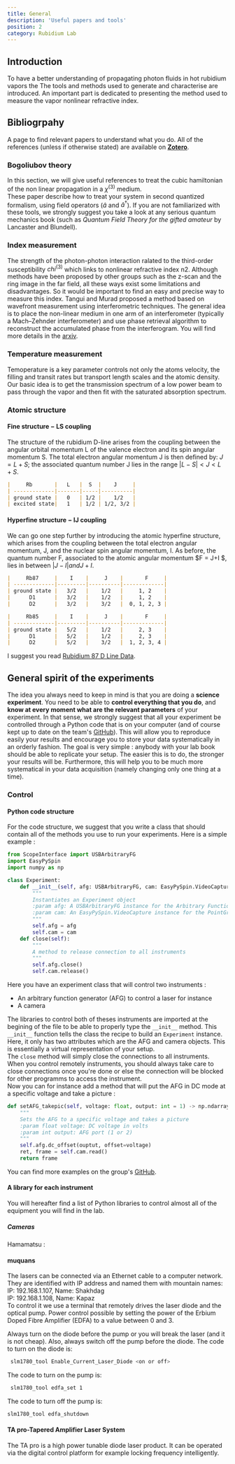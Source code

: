 ```yaml
---
title: General
description: 'Useful papers and tools'
position: 2
category: Rubidium Lab
---
```

## Introduction
To have a better understanding of propagating photon fluids in hot rubidium vapors the The tools and methods used to generate and characterise  are introduced. An important part is dedicated to presenting the method used to measure the vapor nonlinear refractive index. 

## Bibliogrpahy

A page to find relevant papers to understand what you do. All of the references (unless if otherwise stated) are available on [**Zotero**](/StartingPackage/Tools#zotero).

### Bogoliubov theory

In this section, we will give useful references to treat the cubic hamiltonian of the non linear propagation in a $\chi^{(3)}$ medium.\
These paper describe how to treat your system in second quantized formalism, using field operators ($\hat{a}$ and $\hat{a}^\dagger$). If you are not familiarized with these tools, we strongly suggest you take a look at any serious quantum mechanics book (such as *Quantum Field Theory for the gifted amateur* by Lancaster and Blundell).

### Index measurement
The strength of the photon-photon interaction ralated to the third-order susceptibility $chi^{(3)}$ which links to nonlinear refractive index n2.  Although methods have been proposed by other groups such as the z-scan and the ring image in the far field,  all these ways exist some limitations and disadvantages. So it would be important to find an easy and precise way to measure this index. Tangui and Murad proposed a method based on wavefront measurement using interferometric techniques. The general idea is to place the non-linear medium in one arm of an interferometer (typically a Mach–Zehnder interferometer) and use phase retrieval algorithm to reconstruct the accumulated phase from the interferogram. You will find more details in the [arxiv](https://arxiv.org/abs/2202.05764).
### Temperature measurement
Temoperature is a key parameter controls not only the atoms velocity,  the filling and transit rates but transport length scales and the atomic density. Our basic idea is to get the transmission spectrum of a low power beam to pass through the vapor and then fit with the saturated absorption spectrum.
### Atomic structure
#### Fine structure − LS coupling
The structure of the rubidium D-line arises from the coupling between the angular
orbital momentum L of the valence electron and its spin angular momentum S. The total
electron angular momentum J is then defined by: $J = L + S$; the associated quantum
number J lies in the range $|L − S|<J<L + S$.
```markdown
|     Rb       |   L   |  S  |    J     |
| -------------|-------|-----|----------|
| ground state |   0   | 1/2 |    1/2   |
| excited state|   1   | 1/2 | 1/2, 3/2 |
```
#### Hyperfine structure − IJ coupling
We can go one step further by introducing the atomic hyperfine structure, which arises
from the coupling between the total electron angular momentum, J, and the nuclear spin
angular momentum, I. As before, the quantum number F, associated to the atomic angular
momentum $F = J+I $, lies in between $|J −I| and J +I$.
```markdown
|     Rb87     |    I    |     J    |       F     |
| -------------|---------|----------|-------------|
| ground state |   3/2   |    1/2   |     1, 2    |    
|      D1      |   3/2   |    1/2   |     1, 2    | 
|      D2      |   3/2   |    3/2   |  0, 1, 2, 3 |
```
```markdown
|     Rb85     |    I    |     J    |       F     |
| -------------|---------|----------|-------------|
| ground state |   5/2   |    1/2   |     2, 3    |    
|      D1      |   5/2   |    1/2   |     2, 3    | 
|      D2      |   5/2   |    3/2   |  1, 2, 3, 4 |
```
I suggest you read [Rubidium 87 D Line Data](https://steck.us/alkalidata/rubidium87numbers.1.6.pdf).
## General spirit of the experiments

The idea you always need to keep in mind is that you are doing a **science experiment**. You need to be able to **control everything that you do**, and **know at every moment what are the relevant parameters** of your experiment. In that sense, we strongly suggest that all your experiment be controlled through a Python code that is on your computer (and of course kept up to date on the team's [GitHub](StartingPackage/Tools#github)). This will allow you to reproduce easily your results and encourage you to store your data systematically in an orderly fashion. The goal is very simple : anybody with your lab book should be able to replicate your setup. The easier this is to do, the stronger your results will be. Furthermore, this will help you to be much more systematical in your data acquisition (namely changing only one thing at a time).

### Control

#### **Python code structure**

For the code structure, we suggest that you write a class that should contain all of the methods you use to run your experiments. Here is a simple example :
<code-block label="Python" active>

```python
from ScopeInterface import USBArbitraryFG
import EasyPySpin
import numpy as np

class Experiment:
    def __init__(self, afg: USBArbitraryFG, cam: EasyPySpin.VideoCapture) -> None:
        """
        Instantiates an Experiment object 
        :param afg: A USBArbitraryFG instance for the Arbitrary Function Generator
        :param cam: An EasyPySpin.VideoCapture instance for the PointGrey camera
        """
        self.afg = afg
        self.cam = cam
    def close(self):
        """
        A method to release connection to all instruments
        """
        self.afg.close()
        self.cam.release()
```

</code-block>

Here you have an experiment class that will control two instruments :
- An arbitrary function generator (AFG) to control a laser for instance
- A camera
  
The libraries to control both of theses instruments are imported at the begining of the file to be able to properly type the `__init__` method. This `__init__` function tells the class the recipe to build an `Experiment` instance. Here, it only has two attributes which are the AFG and camera objects. This is essentially a virtual representation of your setup.\
The `close` method will simply close the connections to all instruments. When you control remotely instruments, you should always take care to close connections once you're done or else the connection will be blocked for other programms to access the instrument.\
Now you can for instance add a method that will put the AFG in DC mode at a specific voltage and take a picture :
<code-block label="Python" active>
```python
def setAFG_takepic(self, voltage: float, output: int = 1) -> np.ndarray:
    """
    Sets the AFG to a specific voltage and takes a picture
    :param float voltage: DC voltage in volts
    :param int output: AFG port (1 or 2)
    """
    self.afg.dc_offset(ouptut, offset=voltage)
    ret, frame = self.cam.read()
    return frame
```
</code-block>

You can find more examples on the group's [GitHub](https://github.com/Quantum-Optics-LKB).

#### **A library for each instrument**

You will hereafter find a list of Python libraries to control almost all of the equipment you will find in the lab.

##### Cameras

Hamamatsu :

#### **muquans**

The lasers can be connected via an Ethernet cable to a computer network. They are identified with IP address and named them with mountain names:  
IP: 192.168.1.107, Name: Shakhdag  
IP: 192.168.1.108, Name: Kapaz  
To control it we use a terminal that remotely drives the laser diode and the optical pump. Power control possible by setting the power of the Erbium Doped Fibre Amplifier (EDFA) to a value between 0 and 3. 


<alert type="warning">Always turn on the diode before the pump or you will break the laser (and it is not cheap). Also, always switch off the pump before the diode.</alert>
The code to turn on the diode is:
 ```bash
  slm1780_tool Enable_Current_Laser_Diode <on or off>
 ```  
The code to turn on the pump is:
 ```bash
  slm1780_tool edfa_set 1
 ```   
The code to turn off the pump is:  
 ```bash
 slm1780_tool edfa_shutdown
 ```   
  </code-block>

#### **TA pro-Tapered Amplifier Laser System**

The TA pro is a high power tunable diode laser product. It  can be operated via the digital control platform for example locking frequency intelligently.
 